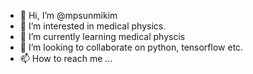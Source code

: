 - 👋 Hi, I’m @mpsunmikim
- 👀 I’m interested in medical physics.
- 🌱 I’m currently learning medical physcis
- 💞️ I’m looking to collaborate on python, tensorflow etc.
- 📫 How to reach me ...

<!---
mpsunmikim/mpsunmikim is a ✨ special ✨ repository because its `README.md` (this file) appears on your GitHub profile.
You can click the Preview link to take a look at your changes.
--->
